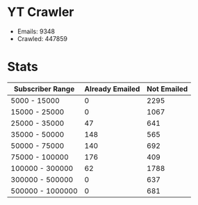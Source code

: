 # YT Crawler
- Emails: 9348
- Crawled: 447859

# Stats
| Subscriber Range  | Already Emailed | Not Emailed |
|-------|-------|-------|
| 5000 - 15000 | 0 | 2295 |
| 15000 - 25000 | 0 | 1067 |
| 25000 - 35000 | 47 | 641 |
| 35000 - 50000 | 148 | 565 |
| 50000 - 75000 | 140 | 692 |
| 75000 - 100000 | 176 | 409 |
| 100000 - 300000 | 62 | 1788 |
| 300000 - 500000 | 0 | 637 |
| 500000 - 1000000 | 0 | 681 |
